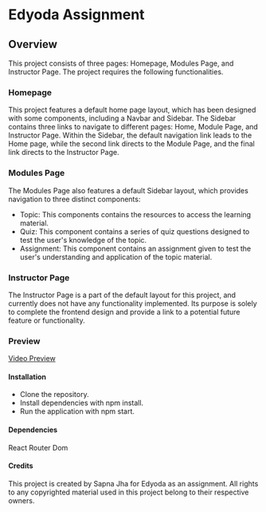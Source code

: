 # Edyoda Assignment

## Overview

This project consists of three pages: Homepage, Modules Page, and Instructor Page. The project requires the following functionalities.

### Homepage

This project features a default home page layout, which has been designed with some components, including a Navbar and Sidebar.
The Sidebar contains three links to navigate to different pages: Home, Module Page, and Instructor Page.
Within the Sidebar, the default navigation link leads to the Home page, while the second link directs to the Module Page, and the final link directs to the Instructor Page. 

### Modules Page
The Modules Page also features a default Sidebar layout, which provides navigation to three distinct components:
* Topic: This components contains the resources to access the learning material.
* Quiz: This component contains a series of quiz questions designed to test the user's knowledge of the topic.
* Assignment: This component contains an assignment given to test the user's understanding and application of the topic material.

### Instructor Page
The Instructor Page is a part of the default layout for this project, and currently does not have any functionality implemented. Its purpose is solely to complete the frontend design and provide a link to a potential future feature or functionality.

### Preview

[Video Preview]("https://drive.google.com/file/d/1X0JU0rnsLvW8xD01avCEea8NFF_pb7ES/view")

#### Installation

* Clone the repository.
* Install dependencies with npm install.
* Run the application with npm start.


#### Dependencies

React Router Dom


#### Credits

This project is created by Sapna Jha for Edyoda as an assignment. All rights to any copyrighted material used in this project belong to their respective owners.


[def]: assets/Preview.mp4